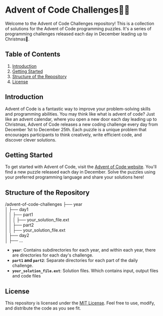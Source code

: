 # Advent of Code Challenges🤖🎅

Welcome to the Advent of Code Challenges repository! This is a collection of solutions for the Advent of Code programming puzzles. It's a series of programming challenges released each day in December leading up to Christmas🎅.

## Table of Contents

1. [Introduction](#introduction)
2. [Getting Started](#getting-started)
3. [Structure of the Repository](#structure-of-the-repository)
4. [License](#license)

## Introduction

Advent of Code is a fantastic way to improve your problem-solving skills and programming abilities. You may think like what is advent of code? Just like an advent calendar, where you open a new door each day leading up to Christmas, Advent of Code releases a new coding challenge every day from December 1st to December 25th. Each puzzle is a unique problem that encourages participants to think creatively, write efficient code, and discover clever solutions.

## Getting Started

To get started with Advent of Code, visit the [Advent of Code website](https://adventofcode.com/). You'll find a new puzzle released each day in December. Solve the puzzles using your preferred programming language and share your solutions here!

## Structure of the Repository

/advent-of-code-challenges
├── year\
│ ├── day1\
│ │ ├── part1\
│ │ │ ├── your_solution_file.ext\
│ │ ├── part2\
│ │ ├── your_solution_file.ext\
│ ├── day2\
│ ├── ...

- **`year`**: Contains subdirectories for each year, and within each year, there are directories for each day's challenge.
- **`part1` and `part2`**: Separate directories for each part of the daily challenge.
- **`your_solution_file.ext`**: Solution files. Which contains input, output files and code files

## License

This repository is licensed under the [MIT License](LICENSE). Feel free to use, modify, and distribute the code as you see fit.
